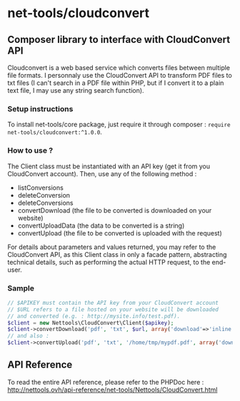 # net-tools/cloudconvert

## Composer library to interface with CloudConvert API

Cloudconvert is a web based service which converts files between multiple file formats. I personnaly use the CloudConvert API to transform PDF files to txt files (I can't search in a PDF file within PHP, but if I convert it to a plain text file, I may use any string search function).


### Setup instructions

To install net-tools/core package, just require it through composer : `require net-tools/cloudconvert:^1.0.0`.


### How to use ?

The Client class must be instantiated with an API key (get it from you CloudConvert account). Then, use any of the following method :
- listConversions
- deleteConversion
- deleteConversions
- convertDownload (the file to be converted is downloaded on your website)
- convertUploadData (the data to be converted is a string)
- convertUpload (the file to be converted is uploaded with the request)

For details about parameters and values returned, you may refer to the CloudConvert API, as this Client class in only a facade pattern, abstracting technical details, such as performing the actual HTTP request, to the end-user.



### Sample

```php
// $APIKEY must contain the API key from your CloudConvert account
// $URL refers to a file hosted on your website will be downloaded 
// and converted (e.g. : http://mysite.info/test.pdf).
$client = new Nettools\CloudConvert\Client($apikey);
$client->convertDownload('pdf', 'txt', $url, array('download'=>'inline'));
// and also :
$client->convertUpload('pdf', 'txt', '/home/tmp/mypdf.pdf', array('download'=>'inline'));
```


## API Reference

To read the entire API reference, please refer to the PHPDoc here : 
http://nettools.ovh/api-reference/net-tools/Nettools/CloudConvert.html

